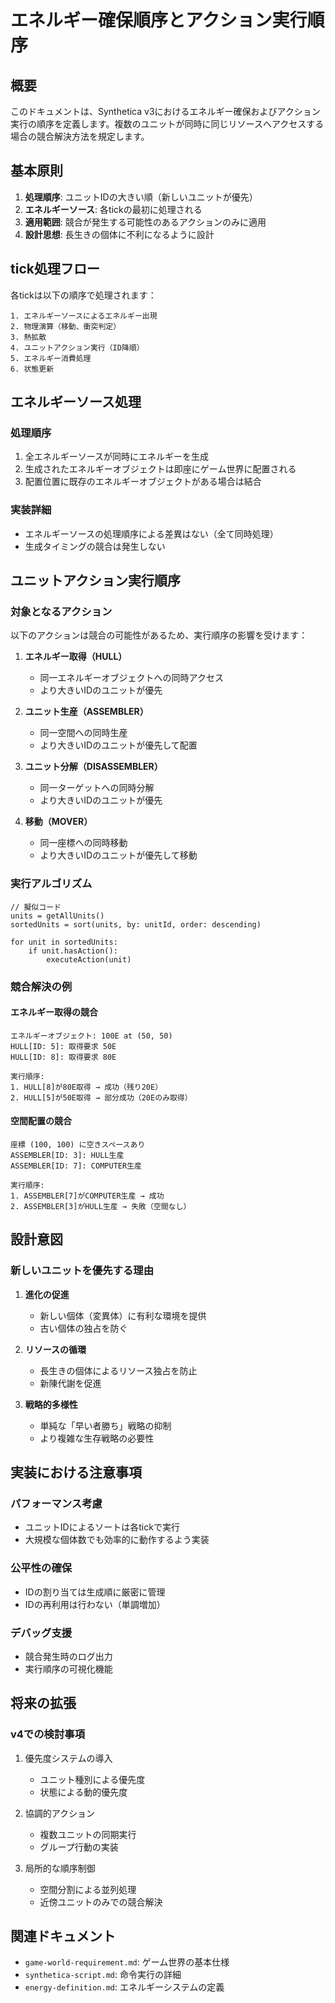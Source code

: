 # エネルギー確保順序とアクション実行順序

## 概要

このドキュメントは、Synthetica v3におけるエネルギー確保およびアクション実行の順序を定義します。複数のユニットが同時に同じリソースへアクセスする場合の競合解決方法を規定します。

## 基本原則

1. **処理順序**: ユニットIDの大きい順（新しいユニットが優先）
2. **エネルギーソース**: 各tickの最初に処理される
3. **適用範囲**: 競合が発生する可能性のあるアクションのみに適用
4. **設計思想**: 長生きの個体に不利になるように設計

## tick処理フロー

各tickは以下の順序で処理されます：

```
1. エネルギーソースによるエネルギー出現
2. 物理演算（移動、衝突判定）
3. 熱拡散
4. ユニットアクション実行（ID降順）
5. エネルギー消費処理
6. 状態更新
```

## エネルギーソース処理

### 処理順序

1. 全エネルギーソースが同時にエネルギーを生成
2. 生成されたエネルギーオブジェクトは即座にゲーム世界に配置される
3. 配置位置に既存のエネルギーオブジェクトがある場合は結合

### 実装詳細

- エネルギーソースの処理順序による差異はない（全て同時処理）
- 生成タイミングの競合は発生しない

## ユニットアクション実行順序

### 対象となるアクション

以下のアクションは競合の可能性があるため、実行順序の影響を受けます：

1. **エネルギー取得（HULL）**
   - 同一エネルギーオブジェクトへの同時アクセス
   - より大きいIDのユニットが優先

2. **ユニット生産（ASSEMBLER）**
   - 同一空間への同時生産
   - より大きいIDのユニットが優先して配置

3. **ユニット分解（DISASSEMBLER）**
   - 同一ターゲットへの同時分解
   - より大きいIDのユニットが優先

4. **移動（MOVER）**
   - 同一座標への同時移動
   - より大きいIDのユニットが優先して移動

### 実行アルゴリズム

```
// 擬似コード
units = getAllUnits()
sortedUnits = sort(units, by: unitId, order: descending)

for unit in sortedUnits:
    if unit.hasAction():
        executeAction(unit)
```

### 競合解決の例

#### エネルギー取得の競合

```
エネルギーオブジェクト: 100E at (50, 50)
HULL[ID: 5]: 取得要求 50E
HULL[ID: 8]: 取得要求 80E

実行順序:
1. HULL[8]が80E取得 → 成功（残り20E）
2. HULL[5]が50E取得 → 部分成功（20Eのみ取得）
```

#### 空間配置の競合

```
座標 (100, 100) に空きスペースあり
ASSEMBLER[ID: 3]: HULL生産
ASSEMBLER[ID: 7]: COMPUTER生産

実行順序:
1. ASSEMBLER[7]がCOMPUTER生産 → 成功
2. ASSEMBLER[3]がHULL生産 → 失敗（空間なし）
```

## 設計意図

### 新しいユニットを優先する理由

1. **進化の促進**
   - 新しい個体（変異体）に有利な環境を提供
   - 古い個体の独占を防ぐ

2. **リソースの循環**
   - 長生きの個体によるリソース独占を防止
   - 新陳代謝を促進

3. **戦略的多様性**
   - 単純な「早い者勝ち」戦略の抑制
   - より複雑な生存戦略の必要性

## 実装における注意事項

### パフォーマンス考慮

- ユニットIDによるソートは各tickで実行
- 大規模な個体数でも効率的に動作するよう実装

### 公平性の確保

- IDの割り当ては生成順に厳密に管理
- IDの再利用は行わない（単調増加）

### デバッグ支援

- 競合発生時のログ出力
- 実行順序の可視化機能

## 将来の拡張

### v4での検討事項

1. 優先度システムの導入
   - ユニット種別による優先度
   - 状態による動的優先度

2. 協調的アクション
   - 複数ユニットの同期実行
   - グループ行動の実装

3. 局所的な順序制御
   - 空間分割による並列処理
   - 近傍ユニットのみでの競合解決

## 関連ドキュメント

- `game-world-requirement.md`: ゲーム世界の基本仕様
- `synthetica-script.md`: 命令実行の詳細
- `energy-definition.md`: エネルギーシステムの定義
